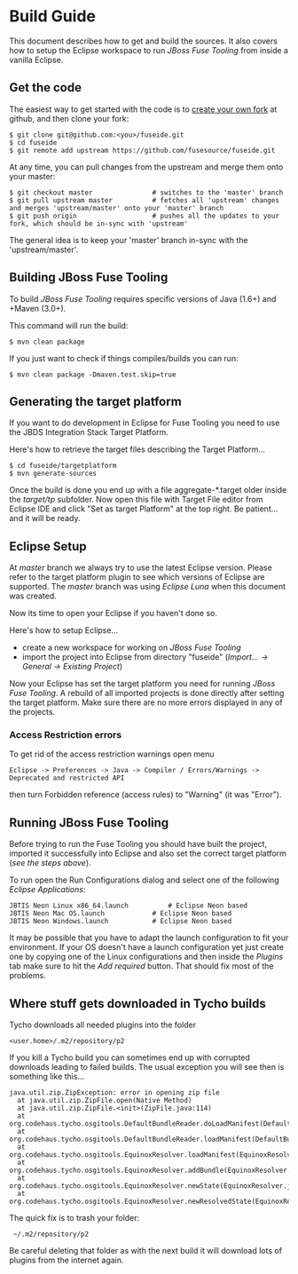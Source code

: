 # Build Guide
This document describes how to get and build the sources. It also covers how to setup the Eclipse workspace to run _JBoss Fuse Tooling_ from inside a vanilla Eclipse.

## Get the code
The easiest way to get started with the code is to [create your own fork](http://help.github.com/forking/) at github, and then clone your fork:

	$ git clone git@github.com:<you>/fuseide.git
	$ cd fuseide
	$ git remote add upstream https://github.com/fusesource/fuseide.git

At any time, you can pull changes from the upstream and merge them onto your master:

	$ git checkout master               # switches to the 'master' branch
	$ git pull upstream master          # fetches all 'upstream' changes and merges 'upstream/master' onto your 'master' branch
	$ git push origin                   # pushes all the updates to your fork, which should be in-sync with 'upstream'

The general idea is to keep your 'master' branch in-sync with the 'upstream/master'.

## Building JBoss Fuse Tooling
To build _JBoss Fuse Tooling_ requires specific versions of Java (1.6+) and +Maven (3.0+). 

This command will run the build:

    $ mvn clean package

If you just want to check if things compiles/builds you can run:

    $ mvn clean package -Dmaven.test.skip=true

## Generating the target platform
If you want to do development in Eclipse for Fuse Tooling you need to use the JBDS Integration Stack Target Platform.

Here's how to retrieve the target files describing the Target Platform...

    $ cd fuseide/targetplatform
    $ mvn generate-sources

Once the build is done you end up with a file aggregate-*.target older inside the *target/tp* subfolder. Now open this file with Target File editor from Eclipse IDE and click "Set as target Platform" at the top right. Be patient... and it will be ready.

## Eclipse Setup
At _master_ branch we always try to use the latest Eclipse version. Please refer to the target platform plugin to see which versions of Eclipse are supported. The _master_ branch was using *Eclipse Luna* when this document was created.

Now its time to open your Eclipse if you haven't done so.

Here's how to setup Eclipse...

- create a new workspace for working on _JBoss Fuse Tooling_
- import the project into Eclipse from directory "fuseide" (_Import... -> General -> Existing Project_)

Now your Eclipse has set the target platform you need for running _JBoss Fuse Tooling_. A rebuild of all imported projects is done directly after setting the target platform. Make sure there are no more errors displayed in any of the projects.

### Access Restriction errors
To get rid of the access restriction warnings open menu

	Eclipse -> Preferences -> Java -> Compiler / Errors/Warnings -> Deprecated and restricted API

then turn Forbidden reference (access rules) to "Warning" (it was "Error").

## Running JBoss Fuse Tooling
Before trying to run the Fuse Tooling you should have built the project, imported it successfully into Eclipse and also set the correct target platform (_see the steps above_). 

To run open the Run Configurations dialog and select one of the following *Eclipse Applications*:

    JBTIS Neon Linux x86_64.launch			# Eclipse Neon based
    JBTIS Neon Mac OS.launch			# Eclipse Neon based
    JBTIS Neon Windows.launch			# Eclipse Neon based

It may be possible that you have to adapt the launch configuration to fit your environment. If your OS doesn't have a launch configuration yet just create one by copying one of the Linux configurations and then inside the _Plugins_ tab make sure to hit the _Add required_ button. That should fix most of the problems.


## Where stuff gets downloaded in Tycho builds
Tycho downloads all needed plugins into the folder 

	<user.home>/.m2/repository/p2

If you kill a Tycho build you can sometimes end up with corrupted downloads leading to failed builds.
The usual exception you will see then is something like this...

    java.util.zip.ZipException: error in opening zip file
      at java.util.zip.ZipFile.open(Native Method)
      at java.util.zip.ZipFile.<init>(ZipFile.java:114)
      at org.codehaus.tycho.osgitools.DefaultBundleReader.doLoadManifest(DefaultBundleReader.java:85)
      at org.codehaus.tycho.osgitools.DefaultBundleReader.loadManifest(DefaultBundleReader.java:47)
      at org.codehaus.tycho.osgitools.EquinoxResolver.loadManifest(EquinoxResolver.java:199)
      at org.codehaus.tycho.osgitools.EquinoxResolver.addBundle(EquinoxResolver.java:175)
      at org.codehaus.tycho.osgitools.EquinoxResolver.newState(EquinoxResolver.java:157)
      at org.codehaus.tycho.osgitools.EquinoxResolver.newResolvedState(EquinoxResolver.java:52)

The quick fix is to trash your folder:
    
     ~/.m2/repository/p2

Be careful deleting that folder as with the next build it will download lots of plugins from the internet again.
